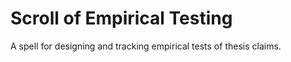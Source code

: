 # Scroll of Empirical Testing

A spell for designing and tracking empirical tests of thesis claims.

